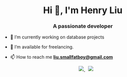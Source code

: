 <h1 align="center">Hi 👋, I'm <a target="blank">
Henry Liu</a></h1>
<h3 align="center">A passionate developer</h3>

- 🔭 I’m currently working on database projects

- 🤝 I’m available for freelancing.

- 📫 How to reach me **liu.smallfatboy@gmail.com**

<p align="center">

 <div align="center"  class="icons-social" style="margin-left: 10px;">
        <a style="margin-left: 10px;"  target="_blank" href=https://www.linkedin.com/in/lee-fowler-phd-76978196">
			        <img src="https://img.icons8.com/doodle/40/000000/linkedin--v2.png">
        </a>
  	<a style="margin-left: 10px;" target="_blank" href="https://www.youtube.com/channel/UCZpiTVwt7t82ADba38-8yKA">
  				<img src="https://img.icons8.com/doodle/1x/youtube--v2.png" >
      	</a>
  </div>

</p>
